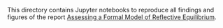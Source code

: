 
This directory contains Jupyter notebooks to reproduce all findings and figures of the report [Assessing a Formal Model of Reflective Equilibrium]().
